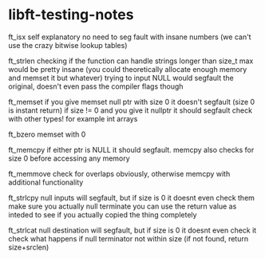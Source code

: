 # libft-testing-notes

ft_isx
  self explanatory
  no need to seg fault with insane numbers (we can't use the crazy bitwise lookup tables)

ft_strlen
  checking if the function can handle strings longer than size_t max would be pretty insane (you could theoretically allocate enough memory and memset it but whatever)
  trying to input NULL would segfault the original, doesn't even pass the compiler flags though

ft_memset
  if you give memset null ptr with size 0 it doesn't segfault (size 0 is instant return)
  if size != 0 and you give it nullptr it should segfault
  check with other types! for example int arrays

ft_bzero
  memset with 0

ft_memcpy
  if either ptr is NULL it should segfault. memcpy also checks for size 0 before accessing any memory

ft_memmove
  check for overlaps obviously, otherwise memcpy with additional functionality

ft_strlcpy
  null inputs will segfault, but if size is 0 it doesnt even check them
  make sure you actually null terminate
  you can use the return value as inteded to see if you actually copied the thing completely

ft_strlcat
  null destination will segfault, but if size is 0 it doesnt even check it
  check what happens if null terminator not within size (if not found, return size+srclen)
